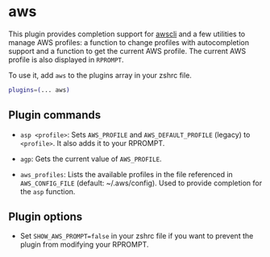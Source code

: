 # aws

This plugin provides completion support for [awscli](https://docs.aws.amazon.com/cli/latest/reference/index.html)
and a few utilities to manage AWS profiles: a function to change profiles with autocompletion support
and a function to get the current AWS profile. The current AWS profile is also displayed in `RPROMPT`.

To use it, add `aws` to the plugins array in your zshrc file.

```zsh
plugins=(... aws)
```

## Plugin commands

* `asp <profile>`: Sets `AWS_PROFILE` and `AWS_DEFAULT_PROFILE` (legacy) to `<profile>`.
It also adds it to your RPROMPT.

* `agp`: Gets the current value of `AWS_PROFILE`.

* `aws_profiles`: Lists the available profiles in the file referenced in `AWS_CONFIG_FILE` (default: ~/.aws/config). Used to provide completion for the `asp` function.

## Plugin options

* Set `SHOW_AWS_PROMPT=false` in your zshrc file if you want to prevent the plugin from modifying your RPROMPT.